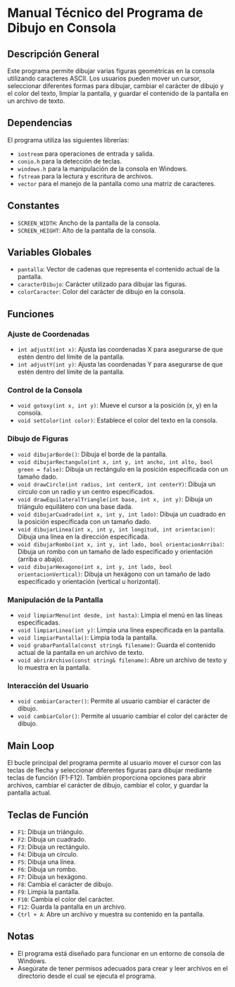 # Manual Técnico del Programa de Dibujo en Consola

## Descripción General
Este programa permite dibujar varias figuras geométricas en la consola utilizando caracteres ASCII. Los usuarios pueden mover un cursor, seleccionar diferentes formas para dibujar, cambiar el carácter de dibujo y el color del texto, limpiar la pantalla, y guardar el contenido de la pantalla en un archivo de texto.

## Dependencias
El programa utiliza las siguientes librerías:
- `iostream` para operaciones de entrada y salida.
- `conio.h` para la detección de teclas.
- `windows.h` para la manipulación de la consola en Windows.
- `fstream` para la lectura y escritura de archivos.
- `vector` para el manejo de la pantalla como una matriz de caracteres.

## Constantes
- `SCREEN_WIDTH`: Ancho de la pantalla de la consola.
- `SCREEN_HEIGHT`: Alto de la pantalla de la consola.

## Variables Globales
- `pantalla`: Vector de cadenas que representa el contenido actual de la pantalla.
- `caracterDibujo`: Carácter utilizado para dibujar las figuras.
- `colorCaracter`: Color del carácter de dibujo en la consola.

## Funciones

### Ajuste de Coordenadas
- `int adjustX(int x)`: Ajusta las coordenadas X para asegurarse de que estén dentro del límite de la pantalla.
- `int adjustY(int y)`: Ajusta las coordenadas Y para asegurarse de que estén dentro del límite de la pantalla.

### Control de la Consola
- `void gotoxy(int x, int y)`: Mueve el cursor a la posición (x, y) en la consola.
- `void setColor(int color)`: Establece el color del texto en la consola.

### Dibujo de Figuras
- `void dibujarBorde()`: Dibuja el borde de la pantalla.
- `void dibujarRectangulo(int x, int y, int ancho, int alto, bool green = false)`: Dibuja un rectángulo en la posición especificada con un tamaño dado.
- `void drawCircle(int radius, int centerX, int centerY)`: Dibuja un círculo con un radio y un centro especificados.
- `void drawEquilateralTriangle(int base, int x, int y)`: Dibuja un triángulo equilátero con una base dada.
- `void dibujarCuadrado(int x, int y, int lado)`: Dibuja un cuadrado en la posición especificada con un tamaño dado.
- `void dibujarLinea(int x, int y, int longitud, int orientacion)`: Dibuja una línea en la dirección especificada.
- `void dibujarRombo(int x, int y, int lado, bool orientacionArriba)`: Dibuja un rombo con un tamaño de lado especificado y orientación (arriba o abajo).
- `void dibujarHexagono(int x, int y, int lado, bool orientacionVertical)`: Dibuja un hexágono con un tamaño de lado especificado y orientación (vertical u horizontal).

### Manipulación de la Pantalla
- `void limpiarMenu(int desde, int hasta)`: Limpia el menú en las líneas especificadas.
- `void limpiarLinea(int y)`: Limpia una línea especificada en la pantalla.
- `void limpiarPantalla()`: Limpia toda la pantalla.
- `void grabarPantalla(const string& filename)`: Guarda el contenido actual de la pantalla en un archivo de texto.
- `void abrirArchivo(const string& filename)`: Abre un archivo de texto y lo muestra en la pantalla.

### Interacción del Usuario
- `void cambiarCaracter()`: Permite al usuario cambiar el carácter de dibujo.
- `void cambiarColor()`: Permite al usuario cambiar el color del carácter de dibujo.

## Main Loop
El bucle principal del programa permite al usuario mover el cursor con las teclas de flecha y seleccionar diferentes figuras para dibujar mediante teclas de función (F1-F12). También proporciona opciones para abrir archivos, cambiar el carácter de dibujo, cambiar el color, y guardar la pantalla actual.

## Teclas de Función
- `F1`: Dibuja un triángulo.
- `F2`: Dibuja un cuadrado.
- `F3`: Dibuja un rectángulo.
- `F4`: Dibuja un círculo.
- `F5`: Dibuja una línea.
- `F6`: Dibuja un rombo.
- `F7`: Dibuja un hexágono.
- `F8`: Cambia el carácter de dibujo.
- `F9`: Limpia la pantalla.
- `F10`: Cambia el color del carácter.
- `F12`: Guarda la pantalla en un archivo.
- `Ctrl + A`: Abre un archivo y muestra su contenido en la pantalla.

## Notas
- El programa está diseñado para funcionar en un entorno de consola de Windows.
- Asegúrate de tener permisos adecuados para crear y leer archivos en el directorio desde el cual se ejecuta el programa.
